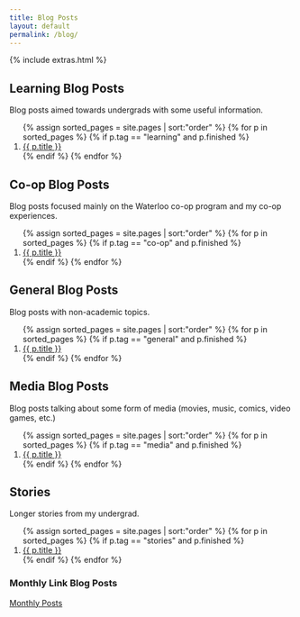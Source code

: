 ```yaml
---
title: Blog Posts
layout: default
permalink: /blog/
---
```


{% include extras.html %}

<div class="container">
  <div class="row">
    <div class="col-sm-4">
      <h2>Learning Blog Posts</h2>
      <p>Blog posts aimed towards undergrads with some useful information.</p>
      <ol>
        {% assign sorted_pages = site.pages | sort:"order" %}
        {% for p in sorted_pages %}
          {% if p.tag == "learning" and p.finished %}
          <li id="{{ p.order }}">
            <a href="{{ p.url }}">{{ p.title }}</a>
          </li>
          {% endif %}
        {% endfor %}
      </ol>
      </div>
    <div class="col-sm-4">
      <h2>Co-op Blog Posts</h2>
      <p>Blog posts focused mainly on the Waterloo co-op program and my co-op experiences.</p>
      <ol>
        {% assign sorted_pages = site.pages | sort:"order" %}
        {% for p in sorted_pages %}
          {% if p.tag == "co-op" and p.finished %}
            <li id="{{ p.order }}">
              <a href="{{ p.url }}">{{ p.title }}</a>
            </li>
          {% endif %}
        {% endfor %}
      </ol>
    </div>
    <div class="col-sm-4">
      <h2>General Blog Posts</h2>
      <p>Blog posts with non-academic topics.</p>
      <ol>
        {% assign sorted_pages = site.pages | sort:"order" %}
        {% for p in sorted_pages %}
          {% if p.tag == "general" and p.finished %}
          <li id="{{ p.order }}">
            <a href="{{ p.url }}">{{ p.title }}</a>
          </li>
          {% endif %}
        {% endfor %}
      </ol>
    </div>
    <div class="col-sm-4">
      <h2>Media Blog Posts</h2>
      <p>Blog posts talking about some form of media (movies, music, comics, video games, etc.)</p>
      <ol>
        {% assign sorted_pages = site.pages | sort:"order" %}
        {% for p in sorted_pages %}
          {% if p.tag == "media" and p.finished %}
          <li id="{{ p.order }}">
            <a href="{{ p.url }}">{{ p.title }}</a>
          </li>
          {% endif %}
        {% endfor %}
      </ol>
    </div>
    <div class="col-sm-4">
      <h2>Stories</h2>
      <p>Longer stories from my undergrad.</p>
      <ol>
        {% assign sorted_pages = site.pages | sort:"order" %}
        {% for p in sorted_pages %}
          {% if p.tag == "stories" and p.finished %}
          <li id="{{ p.order }}">
            <a href="{{ p.url }}">{{ p.title }}</a>
          </li>
          {% endif %}
        {% endfor %}
      </ol>
    </div>
  </div>
</div>

### Monthly Link Blog Posts

[Monthly Posts](/monthly)
